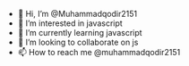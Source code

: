 - 👋 Hi, I’m @Muhammadqodir2151
- 👀 I’m interested in javascript
- 🌱 I’m currently learning javascript
- 💞️ I’m looking to collaborate on js
- 📫 How to reach me @muhammadqodir2151

<!---
Muhammadqodir2151/Muhammadqodir2151 is a ✨ special ✨ repository because its `README.md` (this file) appears on your GitHub profile.
You can click the Preview link to take a look at your changes.
--->
